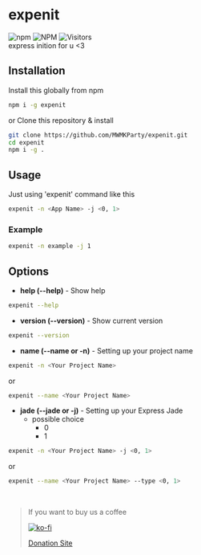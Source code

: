 # expenit
![npm](https://img.shields.io/npm/v/expenit?style=for-the-badge) ![NPM](https://img.shields.io/npm/l/expenit?style=for-the-badge) 
![Visitors](https://api.visitorbadge.io/api/visitors?path=https%3A%2F%2Fgithub.com%2FMWMKParty%2Fexpenit&countColor=%23263759)<br />
express inition for u <3

## Installation
Install this globally from npm
```zsh
npm i -g expenit
```
or Clone this repository & install
```zsh
git clone https://github.com/MWMKParty/expenit.git
cd expenit
npm i -g .
```

## Usage
Just using 'expenit' command like this
```zsh
expenit -n <App Name> -j <0, 1>
```

### Example
```zsh
expenit -n example -j 1
```


## Options
- **help (--help)** - Show help
```zsh
expenit --help
```

- **version (--version)** - Show current version
```zsh
expenit --version
```

- **name (--name or -n)** - Setting up your project name
```zsh
expenit -n <Your Project Name>
```
or
```zsh
expenit --name <Your Project Name>
```

- **jade (--jade or -j)** - Setting up your Express Jade
    - possible choice
        - 0
        - 1
```zsh
expenit -n <Your Project Name> -j <0, 1>
```
or
```zsh
expenit --name <Your Project Name> --type <0, 1>
```

<br>

> If you want to buy us a coffee
>
> [![ko-fi](https://ko-fi.com/img/githubbutton_sm.svg)](https://ko-fi.com/B0B71V63A)
>
> [Donation Site](https://suphakit.net/Donation)